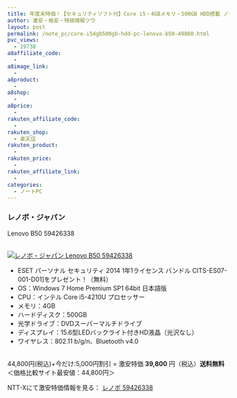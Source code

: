 ```yaml
---
title: 年度末特価！【セキュリティソフト付】Core i5・4GBメモリ・500GB HDD搭載 ノートPC Lenovo B50 激安特価39,800円！送料無料！
author: 激安・格安・特価情報ツウ
layout: post
permalink: /note_pc/core-i54gb500gb-hdd-pc-lenovo-b50-49800.html
pvc_views:
  - 19738
a8affiliate_code:
  -
a8image_link:
  -
a8product:
  -
a8shop:
  -
a8price:
  -
rakuten_affiliate_code:
  -
rakuten_shop:
  - 楽天店
rakuten_product:
  -
rakuten_price:
  -
rakuten_affiliate_link:
  -
categories:
  - ノートPC
---
```

### レノボ・ジャパン
Lenovo B50 59426338

<div class="img-bg2 img_L">
  <a href="//px.a8.net/svt/ejp?a8mat=ZYP6S+8IMA3E+S1Q+BWGDT&#038;a8ejpredirect=//nttxstore.jp/_II_LN14783345" target="_blank"><br /> <img border="0" alt="レノボ・ジャパン Lenovo B50 59426338" src="//i0.wp.com/image.nttxstore.jp/l2_images/L/LN/LN14783345.jpg?w=120" data-recalc-dims="1" /></a>
</div>

<!--more-->

  * ESET パーソナル セキュリティ 2014 1年1ライセンス バンドル CITS-ES07-001-D01]をプレゼント！（無料）
  * OS：Windows 7 Home Premium SP1 64bit 日本語版
  * CPU：インテル Core i5-4210U プロセッサー
  * メモリ：4GB
  * ハードディスク：500GB
  * 光学ドライブ：DVDスーパーマルチドライブ
  * ディスプレイ：15.6型LEDバックライト付きHD液晶（光沢なし）
  * ワイヤレス：802.11 b/g/n、Bluetooth v4.0

<br clear="all" />44,800円(税込)+今だけ:5,000円割引 = 激安特価 <span class="tokka-price"><strong>39,800</strong></span> 円（税込）**送料無料**
＜価格比較サイト最安値：44,800円＞

NTT-Xにて激安特価情報を見る： <span class="fs150p"><a href="//px.a8.net/svt/ejp?a8mat=ZYP6S+8IMA3E+S1Q+BWGDT&#038;a8ejpredirect=//nttxstore.jp/_II_LN14783345" target="_blank">レノボ 59426338</a></span>